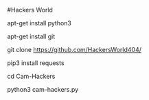#Hackers World

apt-get install python3

apt-get install git

git clone https://github.com/HackersWorld404/

pip3 install requests

cd Cam-Hackers

python3 cam-hackers.py

